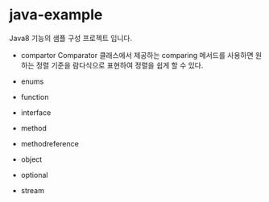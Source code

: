# java-example
Java8 기능의 샘플 구성 프로젝트 입니다.

- compartor
 Comparator 클래스에서 제공하는 comparing 메서드를 사용하면 원하는 정렬 기준을 람다식으로 표현하여 정렬을 쉽게 할 수 있다.
 
- enums
- function
- interface
- method
- methodreference
- object
- optional
- stream
